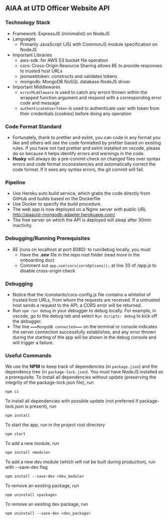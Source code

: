 ## AIAA at UTD Officer Website API

### Technology Stack
* Framework: ExpressJS (minimalist) on NodeJS
* Languages
   * Primarily JavaScript (JS) with CommonJS module specification on NodeJS
* Important Libraries
   * aws-sdk: for AWS S3 bucket file operation
   * cors: Cross-Origin Resource Sharing allows BE to provide responses to trusted host URLs
   * jsonwebtoken: constructs and validates tokens
   * mongodb: MongoDB NoSQL database NodeJS driver
* Important Middlewares
   * `errorMiddleware` is used to catch any errors thrown within the wrapped function argument and respond with a corresponding error code and message
   * `authenticateUserToken` is used to authenticate user with token from their credentials (cookies) before doing any operation

### Code Format Standard
* Fortunately, thank to prettier and eslint, you can code in any format you like and others will see the code formatted by prettier based on existing rules. If you have not had prettier and eslint installed on vscode, please do so because it helps identify errors and warnings in the code.
* **Husky** will always do a pre-commit check on changed files over syntax errors and code format inconsistencies and automatically correct the code format. If it sees any syntax errors, the git commit will fail.

### Pipeline
* Use Heroku auto build service, which grabs the code directly from GitHub and builds based on the Dockerfile
* Use Docker to specify the build procedure.
* The web app is now deployed on a Nginx server with public URL http://aiaautd-mongodb-adapter.herokuapp.com/
* The free server on which the API is deployed will sleep after 30min inactivity.

### Debugging/Running Prerequisites
* BE (runs on localhost at port 8080): to run/debug locally, you must
   * Have the **.env** file in the repo root folder (read more in the onboarding doc)
   * Comment out `app.use(cors(corsOptions));` at line 33 of /app.js to disable cross-origin check

### Debugging
* Notice that the /constants/cors-config.js file contains a whitelist of trusted host URLs, from whom the requests are received. If a untrusted host sends a request to the API, a CORS error will be returned.
* Run `npm run debug` in your debugger to debug locally. For example, in vscode, go to the debug tab and select `Run Scripts: debug` to kick off the debugger.
* The line `===MongoDB connected===` on the terminal or console indicates the server connection successfully establishes, and any error thrown during the starting of the app will be shown in the debug console and will trigger a failure.

### Useful Commands
We use the **NPM** to keep track of dependencies (in `package.json`) and the dependency tree (in `package-lock.json`). You must have NodeJS installed as a prerequisite.
To install all dependencies without update (preserving the integrity of the package-lock.json file), run
```
npm ci
```
To install all dependencies with possible update (not preferred if package-lock.json is present), run
```
npm install
```
To start the app, run in the project root directory
```
npm start
```
To add a new module, run
```
npm install <module>
```
To add a new dev module (which will not be built during production), run with --save-dev flag
```
npm install --save-dev <dev_module>
```
To remove an existing package, run
```
npm uninstall <package>
```
To remove an existing dev package, run
```
npm uninstall --save-dev <dev_package>
```
